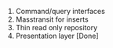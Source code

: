 1) Command/query interfaces
2) Masstransit for inserts
3) Thin read only repository
4) Presentation layer [Done]
